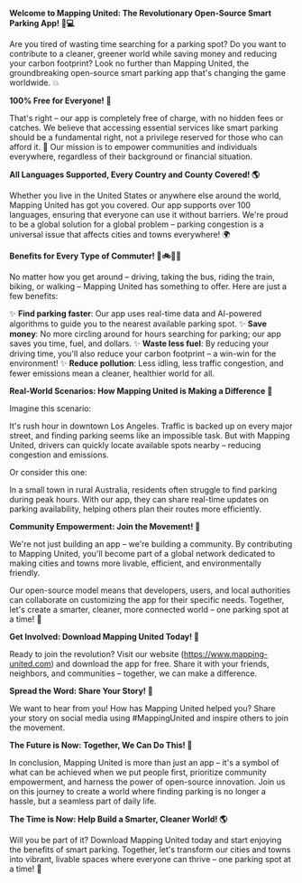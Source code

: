 **Welcome to Mapping United: The Revolutionary Open-Source Smart Parking App! 🚗💻**

Are you tired of wasting time searching for a parking spot? Do you want to contribute to a cleaner, greener world while saving money and reducing your carbon footprint? Look no further than Mapping United, the groundbreaking open-source smart parking app that's changing the game worldwide. 💥

**100% Free for Everyone! 🎁**

That's right – our app is completely free of charge, with no hidden fees or catches. We believe that accessing essential services like smart parking should be a fundamental right, not a privilege reserved for those who can afford it. 🌟 Our mission is to empower communities and individuals everywhere, regardless of their background or financial situation.

**All Languages Supported, Every Country and County Covered! 🌎**

Whether you live in the United States or anywhere else around the world, Mapping United has got you covered. Our app supports over 100 languages, ensuring that everyone can use it without barriers. We're proud to be a global solution for a global problem – parking congestion is a universal issue that affects cities and towns everywhere! 🌍

**Benefits for Every Type of Commuter! 🚌🚲🚶‍♂️**

No matter how you get around – driving, taking the bus, riding the train, biking, or walking – Mapping United has something to offer. Here are just a few benefits:

✨ **Find parking faster**: Our app uses real-time data and AI-powered algorithms to guide you to the nearest available parking spot.
✨ **Save money**: No more circling around for hours searching for parking; our app saves you time, fuel, and dollars.
✨ **Waste less fuel**: By reducing your driving time, you'll also reduce your carbon footprint – a win-win for the environment!
✨ **Reduce pollution**: Less idling, less traffic congestion, and fewer emissions mean a cleaner, healthier world for all.

**Real-World Scenarios: How Mapping United is Making a Difference 🌟**

Imagine this scenario:

It's rush hour in downtown Los Angeles. Traffic is backed up on every major street, and finding parking seems like an impossible task. But with Mapping United, drivers can quickly locate available spots nearby – reducing congestion and emissions.

Or consider this one:

In a small town in rural Australia, residents often struggle to find parking during peak hours. With our app, they can share real-time updates on parking availability, helping others plan their routes more efficiently.

**Community Empowerment: Join the Movement! 🌟**

We're not just building an app – we're building a community. By contributing to Mapping United, you'll become part of a global network dedicated to making cities and towns more livable, efficient, and environmentally friendly.

Our open-source model means that developers, users, and local authorities can collaborate on customizing the app for their specific needs. Together, let's create a smarter, cleaner, more connected world – one parking spot at a time! 🌈

**Get Involved: Download Mapping United Today! 📱**

Ready to join the revolution? Visit our website (https://www.mapping-united.com) and download the app for free. Share it with your friends, neighbors, and communities – together, we can make a difference.

**Spread the Word: Share Your Story! 💬**

We want to hear from you! How has Mapping United helped you? Share your story on social media using #MappingUnited and inspire others to join the movement.

**The Future is Now: Together, We Can Do This! 🌟**

In conclusion, Mapping United is more than just an app – it's a symbol of what can be achieved when we put people first, prioritize community empowerment, and harness the power of open-source innovation. Join us on this journey to create a world where finding parking is no longer a hassle, but a seamless part of daily life.

**The Time is Now: Help Build a Smarter, Cleaner World! 🌎**

Will you be part of it? Download Mapping United today and start enjoying the benefits of smart parking. Together, let's transform our cities and towns into vibrant, livable spaces where everyone can thrive – one parking spot at a time! 🌈